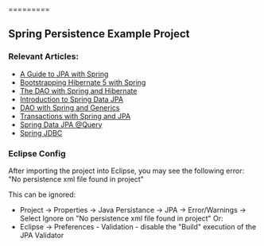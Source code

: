 =========

## Spring Persistence Example Project


### Relevant Articles: 
- [A Guide to JPA with Spring](https://www.baeldung.com/the-persistence-layer-with-spring-and-jpa)
- [Bootstrapping Hibernate 5 with Spring](http://www.baeldung.com/hibernate-5-spring)
- [The DAO with Spring and Hibernate](http://www.baeldung.com/persistence-layer-with-spring-and-hibernate)
- [Introduction to Spring Data JPA](https://www.baeldung.com/the-persistence-layer-with-spring-data-jpa)
- [DAO with Spring and Generics](https://www.baeldung.com/simplifying-the-data-access-layer-with-spring-and-java-generics)
- [Transactions with Spring and JPA](https://www.baeldung.com/transaction-configuration-with-jpa-and-spring)
- [Spring Data JPA @Query](http://www.baeldung.com/spring-data-jpa-query)
- [Spring JDBC](https://www.baeldung.com/spring-jdbc-jdbctemplate)


### Eclipse Config 
After importing the project into Eclipse, you may see the following error:  
"No persistence xml file found in project"

This can be ignored: 
- Project -> Properties -> Java Persistance -> JPA -> Error/Warnings -> Select Ignore on "No persistence xml file found in project"
Or: 
- Eclipse -> Preferences - Validation - disable the "Build" execution of the JPA Validator 

